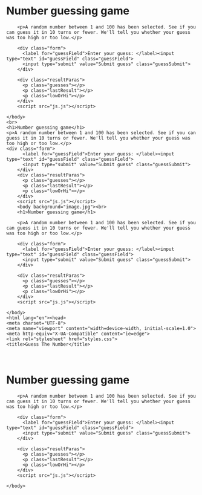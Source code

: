 <head>
    <meta charset="UTF-8">
    <meta name="viewport" content="width=device-width, initial-scale=1.0">
    <meta http-equiv="X-UA-Compatible" content="ie=edge">
    <link rel="stylesheet" href="styles.css">
    <title>Guess The Number</title>
  </head>
  <body background="image.jpg"><br>
        <h1>Number guessing game</h1>
    
        <p>A random number between 1 and 100 has been selected. See if you can guess it in 10 turns or fewer. We'll tell you whether your guess was too high or too low.</p>
    
        <div class="form">
          <label for="guessField">Enter your guess: </label><input type="text" id="guessField" class="guessField">
          <input type="submit" value="Submit guess" class="guessSubmit">
        </div>
    
        <div class="resultParas">
          <p class="guesses"></p>
          <p class="lastResult"></p>
          <p class="lowOrHi"></p>
        </div>
        <script src="js.js"></script>
      
    </body>
    <br>
    <h1>Number guessing game</h1>
    <p>A random number between 1 and 100 has been selected. See if you can guess it in 10 turns or fewer. We'll tell you whether your guess was too high or too low.</p>
    <div class="form">
          <label for="guessField">Enter your guess: </label><input type="text" id="guessField" class="guessField">
          <input type="submit" value="Submit guess" class="guessSubmit">
        </div>
        <div class="resultParas">
          <p class="guesses"></p>
          <p class="lastResult"></p>
          <p class="lowOrHi"></p>
        </div>
        <script src="js.js"></script>
        <body background="image.jpg"><br>
        <h1>Number guessing game</h1>
    
        <p>A random number between 1 and 100 has been selected. See if you can guess it in 10 turns or fewer. We'll tell you whether your guess was too high or too low.</p>
    
        <div class="form">
          <label for="guessField">Enter your guess: </label><input type="text" id="guessField" class="guessField">
          <input type="submit" value="Submit guess" class="guessSubmit">
        </div>
    
        <div class="resultParas">
          <p class="guesses"></p>
          <p class="lastResult"></p>
          <p class="lowOrHi"></p>
        </div>
        <script src="js.js"></script>
      
    </body>
    <html lang="en"><head>
    <meta charset="UTF-8">
    <meta name="viewport" content="width=device-width, initial-scale=1.0">
    <meta http-equiv="X-UA-Compatible" content="ie=edge">
    <link rel="stylesheet" href="styles.css">
    <title>Guess The Number</title>
  </head>
    <body background="image.jpg"><br>
        <h1>Number guessing game</h1>
    
        <p>A random number between 1 and 100 has been selected. See if you can guess it in 10 turns or fewer. We'll tell you whether your guess was too high or too low.</p>
    
        <div class="form">
          <label for="guessField">Enter your guess: </label><input type="text" id="guessField" class="guessField">
          <input type="submit" value="Submit guess" class="guessSubmit">
        </div>
    
        <div class="resultParas">
          <p class="guesses"></p>
          <p class="lastResult"></p>
          <p class="lowOrHi"></p>
        </div>
        <script src="js.js"></script>
      
    </body>
</html>
